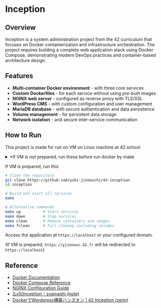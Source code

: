 # Inception

## Overview

Inception is a system administration project from the 42 curriculum that focuses on Docker containerization and infrastructure orchestration. The project requires building a complete web application stack using Docker Compose, demonstrating modern DevOps practices and container-based architecture design.

## Features

- **Multi-container Docker environment** - with three core services
- **Custom Dockerfiles** - for each service without using pre-built images
- **NGINX web server** - configured as reverse proxy with TLS/SSL
- **WordPress CMS** - with custom configuration and user management
- **MariaDB database** - with secure authentication and data persistence
- **Volume management** - for persistent data storage
- **Network isolation** - and secure inter-service communication

## How to Run

This project is made for run on VM on Linux machine at 42 school

<details>
<summary>*If VM is not prepared, run these before run docker by make </summary>

```bash
# Startup VM on Linux PC at school
make vm_startup

# Setup VM after finish installation
make vm_setup

# Access VM by SSH
make vm_ssh
```

</details>

If VM is prepared, run this

```bash
# Clone the repository
git clone https://github.com/yuki-jinnouchi/42-inception
cd inception

# Build and start all services
make

# Alternative commands
make up          # Start services
make down        # Stop services
make clean       # Remove containers and images
make fclean      # Full cleanup including volumes
```

Access the application at `https://localhost` or your configured domain.

(If VM is prepared, `https://yjinnouc.42.fr` will be redirected to `https://localhost`)

## Reference

- [Docker Documentation](https://docs.docker.com/)
- [Docker Compose Reference](https://docs.docker.com/compose/)
- [NGINX Configuration Guide](https://nginx.org/en/docs/)
- [\[Lv5\]Inception｜syamashi (note)](https://note.com/syamashi/n/ndb5655f55ef8)
- [DockerでWordpress構築ハンズオン | 42 Inception (zenn)](https://zenn.dev/justhiro/articles/c454cc1fbc784e)
